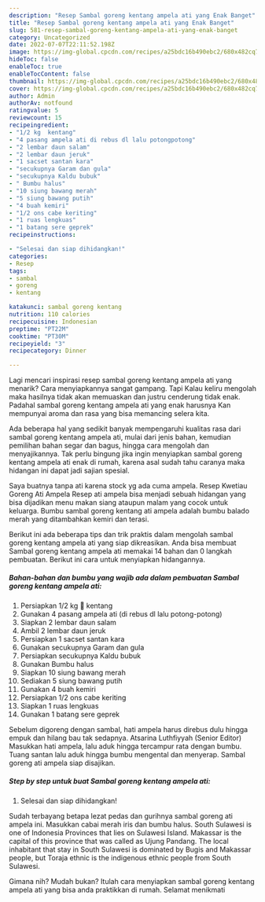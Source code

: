 ```yaml
---
description: "Resep Sambal goreng kentang ampela ati yang Enak Banget"
title: "Resep Sambal goreng kentang ampela ati yang Enak Banget"
slug: 581-resep-sambal-goreng-kentang-ampela-ati-yang-enak-banget
category: Uncategorized
date: 2022-07-07T22:11:52.198Z
image: https://img-global.cpcdn.com/recipes/a25bdc16b490ebc2/680x482cq70/sambal-goreng-kentang-ampela-ati-foto-resep-utama.jpg
hideToc: false
enableToc: true
enableTocContent: false
thumbnail: https://img-global.cpcdn.com/recipes/a25bdc16b490ebc2/680x482cq70/sambal-goreng-kentang-ampela-ati-foto-resep-utama.jpg
cover: https://img-global.cpcdn.com/recipes/a25bdc16b490ebc2/680x482cq70/sambal-goreng-kentang-ampela-ati-foto-resep-utama.jpg
author: Admin
authorAv: notfound
ratingvalue: 5
reviewcount: 15
recipeingredient:
- "1/2 kg  kentang"
- "4 pasang ampela ati di rebus dl lalu potongpotong"
- "2 lembar daun salam"
- "2 lembar daun jeruk"
- "1 sacset santan kara"
- "secukupnya Garam dan gula"
- "secukupnya Kaldu bubuk"
- " Bumbu halus"
- "10 siung bawang merah"
- "5 siung bawang putih"
- "4 buah kemiri"
- "1/2 ons cabe keriting"
- "1 ruas lengkuas"
- "1 batang sere geprek"
recipeinstructions:

- "Selesai dan siap dihidangkan!"
categories:
- Resep
tags:
- sambal
- goreng
- kentang

katakunci: sambal goreng kentang 
nutrition: 110 calories
recipecuisine: Indonesian
preptime: "PT22M"
cooktime: "PT30M"
recipeyield: "3"
recipecategory: Dinner

---
```



Lagi mencari inspirasi resep sambal goreng kentang ampela ati yang menarik? Cara menyiapkannya sangat gampang. Tapi Kalau keliru mengolah maka hasilnya tidak akan memuaskan dan justru cenderung tidak enak. Padahal sambal goreng kentang ampela ati yang enak harusnya Kan mempunyai aroma dan rasa yang bisa memancing selera kita.


Ada beberapa hal yang sedikit banyak mempengaruhi kualitas rasa dari sambal goreng kentang ampela ati, mulai dari jenis bahan, kemudian pemilihan bahan segar dan bagus, hingga cara mengolah dan menyajikannya. Tak perlu bingung jika ingin menyiapkan sambal goreng kentang ampela ati enak di rumah, karena asal sudah tahu caranya maka hidangan ini dapat jadi sajian spesial.

Saya buatnya tanpa ati karena stock yg ada cuma ampela. Resep Kwetiau Goreng Ati Ampela Resep ati ampela bisa menjadi sebuah hidangan yang bisa dijadikan menu makan siang ataupun malam yang cocok untuk keluarga. Bumbu sambal goreng kentang ati ampela adalah bumbu balado merah yang ditambahkan kemiri dan terasi.


Berikut ini ada beberapa tips dan trik praktis dalam mengolah sambal goreng kentang ampela ati yang siap dikreasikan. Anda bisa membuat Sambal goreng kentang ampela ati memakai 14 bahan dan 0 langkah pembuatan. Berikut ini cara untuk menyiapkan hidangannya.

<!--inarticleads1-->

##### Bahan-bahan dan bumbu yang wajib ada dalam pembuatan Sambal goreng kentang ampela ati:

1. Persiapkan 1/2 kg 🥔 kentang
1. Gunakan 4 pasang ampela ati (di rebus dl lalu potong-potong)
1. Siapkan 2 lembar daun salam
1. Ambil 2 lembar daun jeruk
1. Persiapkan 1 sacset santan kara
1. Gunakan secukupnya Garam dan gula
1. Persiapkan secukupnya Kaldu bubuk
1. Gunakan  Bumbu halus
1. Siapkan 10 siung bawang merah
1. Sediakan 5 siung bawang putih
1. Gunakan 4 buah kemiri
1. Persiapkan 1/2 ons cabe keriting
1. Siapkan 1 ruas lengkuas
1. Gunakan 1 batang sere geprek


Sebelum digoreng dengan sambal, hati ampela harus direbus dulu hingga empuk dan hilang bau tak sedapnya. Atsarina Luthfiyyah (Senior Editor) Masukkan hati ampela, lalu aduk hingga tercampur rata dengan bumbu. Tuang santan lalu aduk hingga bumbu mengental dan menyerap. Sambal goreng ati ampela siap disajikan. 

<!--inarticleads2-->

##### Step by step untuk buat Sambal goreng kentang ampela ati:


1. Selesai dan siap dihidangkan!

Sudah terbayang betapa lezat pedas dan gurihnya sambal goreng ati ampela ini. Masukkan cabai merah iris dan bumbu halus. South Sulawesi is one of Indonesia Provinces that lies on Sulawesi Island. Makassar is the capital of this province that was called as Ujung Pandang. The local inhabitant that stay in South Sulawesi is dominated by Bugis and Makassar people, but Toraja ethnic is the indigenous ethnic people from South Sulawesi. 

Gimana nih? Mudah bukan? Itulah cara menyiapkan sambal goreng kentang ampela ati yang bisa anda praktikkan di rumah. Selamat menikmati
